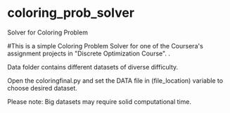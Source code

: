# coloring_prob_solver
Solver for Coloring Problem


#This is a simple Coloring Problem Solver for one of the Coursera's assignment projects in "Discrete Optimization Course". . 

Data folder contains different datasets of diverse difficulty. 

Open the coloringfinal.py and set the DATA file in (file_location) variable to choose desired dataset.

Please note:
Big datasets may require solid computational time.
